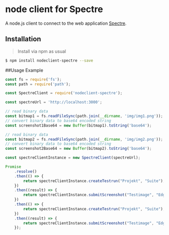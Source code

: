 # node client for Spectre
A node.js client to connect to the web application [Spectre](https://github.com/wearefriday/spectre).

## Installation
> Install via npm as usual
```bash
$ npm install nodeclient-spectre --save
```

##Usage Example

```js
const fs = require('fs');
const path = require('path');

const SpectreClient = require('nodeclient-spectre');

const spectreUrl = 'http://localhost:3000';

// read binary data
const bitmap1 = fs.readFileSync(path.join(__dirname, 'img/img1.png'));
// convert binary data to base64 encoded string
const screenshot1Base64 = new Buffer(bitmap1).toString('base64');

// read binary data
const bitmap2 = fs.readFileSync(path.join(__dirname, 'img/img2.png'));
// convert binary data to base64 encoded string
const screenshot2Base64 = new Buffer(bitmap2).toString('base64');

const spectreClientInstance = new SpectreClient(spectreUrl);

Promise
    .resolve()
    .then(() => {
        return spectreClientInstance.createTestrun("Projekt", "Suite");
    })
    .then((result) => {
        return spectreClientInstance.submitScreenshot("Testimage", "Edge", 480, screenshot1Base64, result.id)
    })
    .then(() => {
        return spectreClientInstance.createTestrun("Projekt", "Suite");
    })
    .then((result) => {
        return spectreClientInstance.submitScreenshot("Testimage", "Edge", 480, screenshot2Base64, result.id)
    });
```